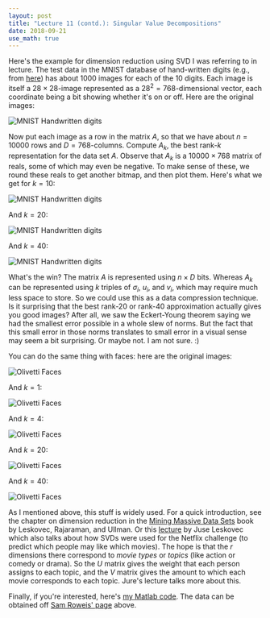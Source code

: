 ```yaml
---
layout: post
title: "Lecture 11 (contd.): Singular Value Decompositions"
date: 2018-09-21
use_math: true
---
```


Here's the example for dimension reduction using SVD I was referring to
in lecture. The test data in the MNIST database of hand-written digits
(e.g., from [here](https://cs.nyu.edu/~roweis/data.html)) has about 1000
images for each of the 10 digits. Each image is itself a $28 \times
28$-image represented as a $28^2 = 768$-dimensional vector, each
coordinate being a bit showing whether it's on or off. Here are the
original images:

![MNIST Handwritten digits](http://www.cs.cmu.edu/~15850/svd/full.png)

Now put each image as a row in the matrix $A$, so that we have about $n
= 10000$ rows and $D = 768$-columns. Compute $A_k$, the best rank-$k$
representation for the data set $A$. Observe that $A_k$ is a $10000
\times 768$ matrix of reals, some of which may even be negative. To make
sense of these, we round these reals to get another bitmap, and then
plot them. Here's what we get for $k=10$:

![MNIST Handwritten digits](http://www.cs.cmu.edu/~15850/svd/10.png)

And $k=20$:

![MNIST Handwritten digits](http://www.cs.cmu.edu/~15850/svd/20.png)

And $k=40$:

![MNIST Handwritten digits](http://www.cs.cmu.edu/~15850/svd/40.png)

What's the win? The matrix $A$ is represented using $n \times D$
bits. Whereas $A_k$ can be represented using $k$ triples of $\sigma_i$,
$u_i$, and $v_i$, which may require much less space to store. So we
could use this as a data compression technique. Is it surprising that
the best rank-$20$ or rank-$40$ approximation actually gives you good
images?  After all, we saw the Eckert-Young theorem saying we had the
smallest error possible in a whole slew of norms. But the fact that this
small error in those norms translates to small error in a visual sense
may seem a bit surprising. Or maybe not. I am not sure. :)

You can do the same thing with faces: here are the original images:

![Olivetti Faces](http://www.cs.cmu.edu/~15850/svd/ffull.png)

And $k=1$:

![Olivetti Faces](http://www.cs.cmu.edu/~15850/svd/f1.png)

And $k=4$:

![Olivetti Faces](http://www.cs.cmu.edu/~15850/svd/f4.png)

And $k=20$:

![Olivetti Faces](http://www.cs.cmu.edu/~15850/svd/f20.png)

And $k=40$:

![Olivetti Faces](http://www.cs.cmu.edu/~15850/svd/f40.png)

As I mentioned above, this stuff is widely used. For a quick
introduction, see the chapter on dimension reduction in the [Mining
Massive Data Sets](http://infolab.stanford.edu/~ullman/mmds/ch11.pdf)
book by Leskovec, Rajaraman, and Ullman. Or this
[lecture](http://web.stanford.edu/class/cs246/slides/06-dim_red.pdf) by
Juse Leskovec which also talks about how SVDs were used for the Netflix
challenge (to predict which people may like which movies). The hope is
that the $r$ dimensions there correspond to _movie types_ or _topics_
(like action or comedy or drama). So the $U$ matrix gives the weight
that each person assigns to each topic, and the $V$ matrix gives the
amount to which each movie corresponds to each topic. Jure's lecture
talks more about this.

Finally, if you're interested, here's [my Matlab
code](http://www.cs.cmu.edu/~15850/svd/SVD-matlab-code.tgz). The data
can be obtained off [Sam Roweis' page](https://cs.nyu.edu/~roweis/data.html) above.
